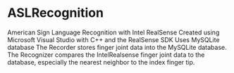 # ASLRecognition
American Sign Language Recognition with Intel RealSense
	Created using Microsoft Visual Studio with C++ and the RealSense SDK
	Uses MySQLite database
	The Recorder stores finger joint data into the MySQLite database.
	The Recognizer compares the IntelRealsense finger joint data to the database, especially the nearest neighbor to the index finger tip.
